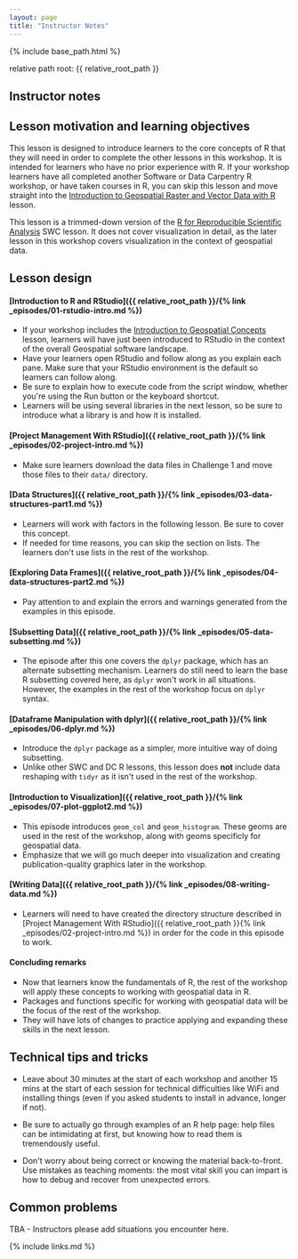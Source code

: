 ```yaml
---
layout: page
title: "Instructor Notes"
---
```

{% include base_path.html %}

relative path root: {{ relative_root_path }}

## Instructor notes

## Lesson motivation and learning objectives

This lesson is designed to introduce learners to the core concepts of R 
that they will need in order to complete the other lessons
in this workshop. It is intended for learners who have no prior experience with
R. If your workshop learners have all completed another Software or Data 
Carpentry R workshop, or have taken courses in R, you can skip this lesson
and move straight into the 
[Introduction to Geospatial Raster and Vector Data with R](https://datacarpentry.org/r-raster-vector-geospatial/) lesson.

This lesson is a trimmed-down version of the 
[R for Reproducible Scientific Analysis](http://swcarpentry.github.io/r-novice-gapminder) SWC lesson. It does not cover visualization in detail, 
as the later lesson in this workshop covers visualization in the context of
geospatial data. 

## Lesson design

#### [Introduction to R and RStudio]({{ relative_root_path }}/{% link _episodes/01-rstudio-intro.md %})

* If your workshop includes the [Introduction to Geospatial Concepts](https://datacarpentry.org/organization-geospatial/) lesson, learners will have 
just been introduced to RStudio in the context of the overall Geospatial 
software landscape. 
* Have your learners open RStudio and follow along as you explain each pane. Make sure that your RStudio environment is the default so learners can follow along.
* Be sure to explain how to execute code from the script window, whether you're
using the Run button or the keyboard shortcut. 
* Learners will be using several libraries in the next lesson, so be sure to 
introduce what a library is and how it is installed. 

#### [Project Management With RStudio]({{ relative_root_path }}/{% link _episodes/02-project-intro.md %})

* Make sure learners download the data files in Challenge 1 and move those files
to their `data/` directory. 

#### [Data Structures]({{ relative_root_path }}/{% link _episodes/03-data-structures-part1.md %})

* Learners will work with factors in the following lesson. Be sure to 
cover this concept.
* If needed for time reasons, you can skip the section on lists. The learners
don't use lists in the rest of the workshop.

#### [Exploring Data Frames]({{ relative_root_path }}/{% link _episodes/04-data-structures-part2.md %})

* Pay attention to and explain the errors and warnings generated from the examples in this episode.

#### [Subsetting Data]({{ relative_root_path }}/{% link _episodes/05-data-subsetting.md %})

* The episode after this one covers the `dplyr` package, which has an 
alternate subsetting mechanism. Learners do still need to learn the 
base R subsetting covered here, as `dplyr` won't work in all situations. However,
the examples in the rest of the workshop focus on `dplyr` syntax.

#### [Dataframe Manipulation with dplyr]({{ relative_root_path }}/{% link _episodes/06-dplyr.md %})

* Introduce the `dplyr` package as a simpler, more intuitive way of doing
subsetting. 
* Unlike other SWC and DC R lessons, this lesson does **not** include data 
reshaping with `tidyr` as it isn't used in the rest of the workshop.

#### [Introduction to Visualization]({{ relative_root_path }}/{% link _episodes/07-plot-ggplot2.md %})

* This episode introduces `geom_col` and `geom_histogram`. These geoms are used
in the rest of the workshop, along with geoms specificly for geospatial data.
* Emphasize that we will go much deeper into visualization and creating
publication-quality graphics later in the workshop.

#### [Writing Data]({{ relative_root_path }}/{% link _episodes/08-writing-data.md %})

* Learners will need to have created the directory structure described in 
[Project Management With RStudio]({{ relative_root_path }}{% link _episodes/02-project-intro.md %}) in order for the code
in this episode to work. 

#### Concluding remarks

* Now that learners know the fundamentals of R, the rest of the workshop
will apply these concepts to working with geospatial data in R. 
* Packages and functions specific for working with geospatial data will be
the focus of the rest of the workshop. 
* They will have lots of changes to practice applying and expanding these
skills in the next lesson. 

## Technical tips and tricks

* Leave about 30 minutes at the start of each workshop and another 15 mins
at the start of each session for technical difficulties like WiFi and
installing things (even if you asked students to install in advance, longer if
not).

* Be sure to actually go through examples of an R help page: help files
can be intimidating at first, but knowing how to read them is tremendously
useful.

* Don't worry about being correct or knowing the material back-to-front. Use
mistakes as teaching moments: the most vital skill you can impart is how to
debug and recover from unexpected errors.

## Common problems

TBA - Instructors please add situations you encounter here.


{% include links.md %}
